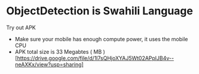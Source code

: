 # ObjectDetection is Swahili Language

Try out APK
- Make sure your mobile has enough compute power, it uses the mobile CPU
- APK total size is 33 Megabtes ( MB )
[https://drive.google.com/file/d/1l7sQHjoXYAJ5Wt02APplJB4v--neAXKx/view?usp=sharing]
